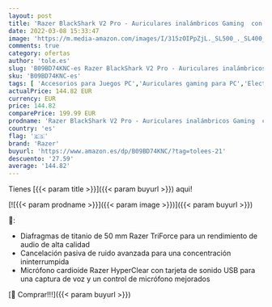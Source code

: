 ```yaml
---
layout: post
title: 'Razer BlackShark V2 Pro - Auriculares inalámbricos Gaming  con controladores de 50 mm  cancelación de ruido para PC  Mac  PS4  Xbox One y Switch  Mercury'
date: 2022-03-08 15:33:47
image: 'https://m.media-amazon.com/images/I/315zOIPpZjL._SL500_._SL400_.jpg'
comments: true
category: ofertas
author: 'tole.es'
slug: 'B09BD74KNC-es Razer BlackShark V2 Pro - Auriculares inalámbricos Gaming...'
sku: 'B09BD74KNC-es'
tags: [ 'Accesorios para Juegos PC','Auriculares gaming para PC','Electrónica','Juegos y Accesorios para PC','Videojuegos','ps4','razer','xbox', ]
actualPrice: 144.82 EUR
currency: EUR
price: 144.82
comparePrice: 199.99 EUR
prodname: 'Razer BlackShark V2 Pro - Auriculares inalámbricos Gaming  con controladores de 50 mm  cancelación de ruido para PC  Mac  PS4  Xbox One y Switch  Mercury'
country: 'es'
flag: '🇪🇸'
brand: 'Razer'
buyurl: 'https://www.amazon.es/dp/B09BD74KNC/?tag=tolees-21'
descuento: '27.59'
average: '144.82'
---
```


Tienes [{{< param title >}}]({{< param buyurl >}}) aqui!

[![{{< param prodname >}}]({{< param image >}})]({{< param buyurl >}})

🔎:

- Diafragmas de titanio de 50 mm Razer TriForce para un rendimiento de audio de alta calidad
- Cancelación pasiva de ruido avanzada para una concentración ininterrumpida
- Micrófono cardioide Razer HyperClear con tarjeta de sonido USB para una captura de voz y un control de micrófono mejorados

[🛒 Comprar!!!]({{< param buyurl >}})
